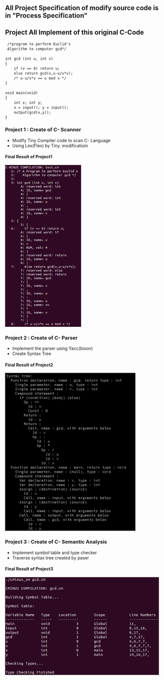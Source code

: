 ## All Project Specification of modify source code is in "Process Specification"



## Project All Implement of this original C-Code
     /*program to perform Euclid's
	 Algorithm to computer gcd*/
	 
	int gcd (int u, int v)
	{
		if (v == 0) return u;
		else return gcd(v,u-u/v*v);
		/* u-u/v*v == u mod v */
	}

	void main(void)
	{
    	int x; int y;
    	x = input(); y = input();
    	output(gcd(x,y));
	}

### Project 1 : Create of C- Scanner

- Modify Tiny Compiler code to scan C- Language
- Using Lex(Flex) by Tiny. modificatioin

#### Final Result of Project1
![Final Result1](https://github.com/khndhkx123/Compiler-Structure/blob/master/cp1/cp1.PNG)



### Project 2 : Create of C- Parser

- Implement the parser using Yacc(bison)
- Create Syntax Tree

#### Final Result of Project2
![Final Result2](https://github.com/khndhkx123/Compiler-Structure/blob/master/cp2/cp2.PNG)



### Project 3 : Create of C- Semantic Analysis

- Implement symbol table and type checker
- Traverse syntax tree created by paser

#### Final Result of Project3
![Final Result3](https://github.com/khndhkx123/Compiler-Structure/blob/master/cp3/cp3.PNG)

